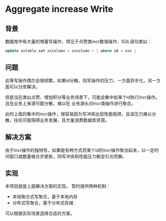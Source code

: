 # Aggregate increase Write
## 背景
数据库中有大量的增量写操作，常见于点赞类incr数值操作，SQL语句类似：
```SQL
update xxtable set xxcolums = xxcolumn + 1 where id = xxx ;

```
## 问题
此等写操作偶尔会很频繁，如果id分散，则写操作的压力，一方面异步化，另一方面可以分库解决。

但是当在类似点赞、增加积分等业务场景下，可能会集中给某个id执行incr操作。且在业务上来源可能分散，难以在
业务源头对incr类操作进行聚合。

此时上面的集中的incr操作，很容易因为写冲突出现性能瓶颈，且该压力难以分散。往往可能阻碍业务发展，且大量浪费数据库资源。

## 解决方案
由于incr操作的独特性，如果能有种方式将某个id的incr操作聚合起来，以一定时间窗口或数量做合并更新，则写冲突和性能压力都会引刃而解。

## 实现
本项目就是上面解决方案的实现。 暂时提供两种机制：
- 本地聚合式写聚合，基于本地内存
- 分布式写聚合，基于分布式存储

可以根据实际场景选择合适的方案。